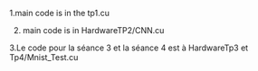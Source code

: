 
1.main code is in the tp1.cu

2. main code is in HardwareTP2/CNN.cu

3.Le code pour la séance 3 et la séance 4 est à HardwareTp3 et Tp4/Mnist_Test.cu

